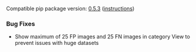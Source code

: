 <!--- https://github.com/mgroth0/deephy/releases -->

[//]: # (VERSION:1.16.1)


Compatible pip package
version: [0.5.3](https://pypi.org/project/deephy/0.5.3/) ([instructions](https://colab.research.google.com/drive/1HAaVOopHDNVKryP14wW4K_rcqeeqYrLK#scrollTo=VtUgz8xGYKHj))

[//]: # (### PIP Python Package Updated to 0.5.0)

[//]: # (### New Features)

[//]: # (### Performance Improvements)

[//]: # (### Cosmetic Changes)

### Bug Fixes
 - Show maximum of 25 FP images and 25 FN images in category View to prevent issues with huge datasets

[//]: # (### Notes)

[//]: # (### Todo)


